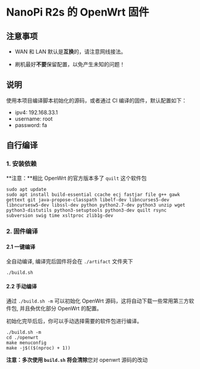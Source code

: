 # NanoPi R2s 的 OpenWrt 固件

## 注意事项

- WAN 和 LAN 默认是**互换**的，请注意网线接法。

- 刷机最好**不要**保留配置，以免产生未知的问题！

## 说明

使用本项目编译脚本初始化的源码，或者通过 CI 编译的固件，默认配置如下：

- ipv4: 192.168.33.1
- username: root
- password: fa

## 自行编译

### 1.  安装依赖

**注意：**相比 OpenWrt 的官方版本多了 `quilt` 这个软件包

```
sudo apt update
sudo apt install build-essential ccache ecj fastjar file g++ gawk gettext git java-propose-classpath libelf-dev libncurses5-dev libncursesw5-dev libssl-dev python python2.7-dev python3 unzip wget python3-distutils python3-setuptools python3-dev quilt rsync subversion swig time xsltproc zlib1g-dev
```

### 2. 固件编译

#### 2.1 一键编译

全自动编译, 编译完后固件将会在 `./artifact` 文件夹下

```
./build.sh
```

#### 2.2 手动编译

通过 `./build.sh -m` 可以初始化 OpenWrt 源码，这将自动下载一些常用第三方软件包, 并且~~负~~优化部分 OpenWrt 的配置。

初始化完毕后后，你可以手动选择需要的软件包进行编译。

```
./build.sh -m
cd ./openwrt
make menuconfig
make -j$(($(nproc) + 1))
```

**注意：**多次使用 `build.sh` 将会**清除**您对 openwrt 源码的改动
